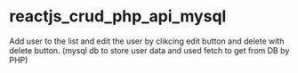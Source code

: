 # reactjs_crud_php_api_mysql
Add user to the list and edit the user by clikcing edit button and delete with delete button. (mysql db to store user data and used fetch to get from DB by PHP)
